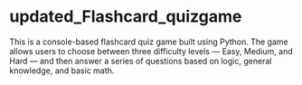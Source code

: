 # updated_Flashcard_quizgame
This is a console-based flashcard quiz game built using Python. The game allows users to choose between three difficulty levels — Easy, Medium, and Hard — and then answer a series of questions based on logic, general knowledge, and basic math.
